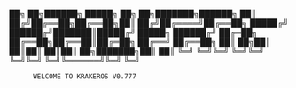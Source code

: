 ██╗  ██╗██████╗  █████╗ ██╗  ██╗███████╗██████╗ 
██║ ██╔╝██╔══██╗██╔══██╗██║ ██╔╝██╔════╝██╔══██╗
█████╔╝ ██████╔╝███████║█████╔╝ █████╗  ██████╔╝
██╔═██╗ ██╔══██╗██╔══██║██╔═██╗ ██╔══╝  ██╔══██╗
██║  ██╗██║  ██║██║  ██║██║  ██╗███████╗██║  ██║
╚═╝  ╚═╝╚═╝  ╚═╝╚═╝  ╚═╝╚═╝  ╚═╝╚══════╝╚═╝  ╚═╝

          WELCOME TO KRAKEROS V0.777